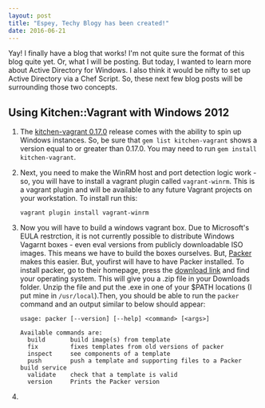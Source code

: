 ```yaml
---
layout: post
title: "Espey, Techy Blogy has been created!"
date: 2016-06-21
---
```


Yay! I finally have a blog that works! I'm not quite sure the format of this blog quite yet. Or, what I will be posting. But today, I wanted to learn more about Active Directory for Windows. I also think it would be nifty to set up Active Directory via a Chef Script. So, these next few blog posts will be surrounding those two concepts. 

## Using Kitchen::Vagrant with Windows 2012
1. The [kitchen-vagrant 0.17.0](https://github.com/test-kitchen/kitchen-vagrant/releases/tag/v0.17.0) release comes with the ability to spin up Windows instances. So, be sure that `gem list kitchen-vagrant` shows a version equal to or greater than 0.17.0. You may need to run `gem install kitchen-vagrant`. 

2. Next, you need to make the WinRM host and port detection logic work - so, you will have to install a vagrant plugin called `vagrant-winrm`. This is a vagrant plugin and will be available to any future Vagrant projects on your workstation. To install run this:

    ```
    vagrant plugin install vagrant-winrm
    ```

3. Now you will have to build a windows vagrant box. Due to Microsoft's EULA restrction, it is not currently possible to distribute Windows Vagarnt boxes - even eval versions from publicly downloadable ISO images. This means we have to build the boxes ourselves. But, [Packer](https://www.packer.io/) makes this easier. But, youfirst will have to have Packer installed. To install packer, go to their homepage, press the [download link](https://www.packer.io/downloads.html) and find your operating system. This will give you a .zip file in your Downloads folder. Unzip the file and put the .exe in one of your $PATH locations (I put mine in `/usr/local`).Then, you should be able to run the `packer` command and an output similar to below should appear:

    ```
    usage: packer [--version] [--help] <command> [<args>]

    Available commands are:
      build       build image(s) from template
      fix         fixes templates from old versions of packer
      inspect     see components of a template
      push        push a template and supporting files to a Packer build service
      validate    check that a template is valid
      version     Prints the Packer version
    ```
4.  


